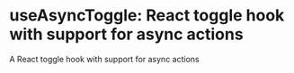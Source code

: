 # useAsyncToggle: React toggle hook with support for async actions

A React toggle hook with support for async actions
